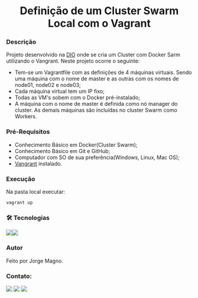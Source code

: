 <h1 align="center">Definição de um Cluster Swarm Local com o Vagrant</h1>

### Descrição
Projeto desenvolvido na [DIO](https://dio.me/) onde se cria um Cluster com Docker Sarm utilizando o Vangrant. Neste projeto ocorre o seguinte:

- Tem-se um Vagrantfile com as definições de 4 máquinas virtuais. Sendo uma máquina com o nome de master e as outras com os nomes de node01, node02 e node03; 
- Cada máquina virtual tem um IP fixo; 
- Todas as VM's sobem com o Docker pré-instalado; 
- A máquina com o nome de master é definida como nó manager do cluster. As demais máquinas são incluídas no cluster Swarm como Workers. 

### Pré-Requisitos
- Conhecimento Básico em Docker(Cluster Swarm);
- Conhecimento Básico em Git e GitHub;
- Computador com SO de sua preferência(Windows, Linux, Mac OS);
- [Vangrant](https://www.vagrantup.com/) instalado.

### Execução
Na pasta local executar:
```
vagrant up
```

### 🛠 Tecnologias
<img src="https://img.shields.io/badge/Docker-2CA5E0?style=for-the-badge&logo=docker&logoColor=white" /><img src="https://img.shields.io/badge/Linux-FCC624?style=for-the-badge&logo=linux&logoColor=black" />

### Autor
Feito por Jorge Magno.

### Contato:
[<img src="https://img.shields.io/badge/linkedin-%230077B5.svg?&style=for-the-badge&logo=linkedin&logoColor=white" />](https://www.linkedin.com/in/jorge-magno-l-moraes-381a19174/) 
[<img src = "https://img.shields.io/badge/instagram-%23E4405F.svg?&style=for-the-badge&logo=instagram&logoColor=white">](https://www.instagram.com/jorgepierrot/?hl=pt-br) 
[<img src = "https://img.shields.io/badge/facebook-%231877F2.svg?&style=for-the-badge&logo=facebook&logoColor=white">](https://www.facebook.com/jorge.magno.7)

